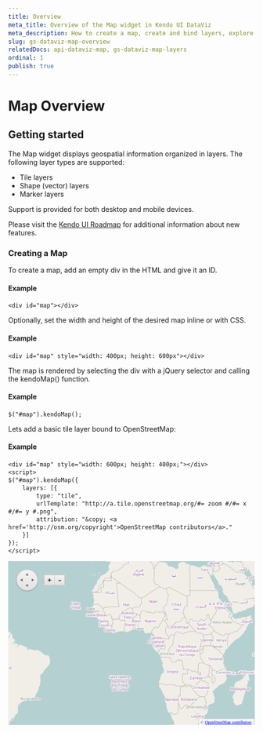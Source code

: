 ```yaml
---
title: Overview
meta_title: Overview of the Map widget in Kendo UI DataViz
meta_description: How to create a map, create and bind layers, explore the quick overview of Map widget major features.
slug: gs-dataviz-map-overview
relatedDocs: api-dataviz-map, gs-dataviz-map-layers
ordinal: 1
publish: true
---
```


# Map Overview

## Getting started

The Map widget displays geospatial information organized in layers.
The following layer types are supported:

* Tile layers
* Shape (vector) layers
* Marker layers

Support is provided for both desktop and mobile devices.

Please visit the [Kendo UI Roadmap](http://www.telerik.com/support/whats-new/kendo-ui-dataviz/roadmap)
for additional information about new features.

### Creating a Map

To create a map, add an empty div in the HTML and give it an ID.

#### Example

    <div id="map"></div>

Optionally, set the width and height of the desired map inline or with CSS.

#### Example

    <div id="map" style="width: 400px; height: 600px"></div>

The map is rendered by selecting the div with a jQuery selector and calling the kendoMap() function.

#### Example

    $("#map").kendoMap();

Lets add a basic tile layer bound to OpenStreetMap:

#### Example

    <div id="map" style="width: 600px; height: 400px;"></div>
    <script>
    $("#map").kendoMap({
        layers: [{
            type: "tile",
            urlTemplate: "http://a.tile.openstreetmap.org/#= zoom #/#= x #/#= y #.png",
            attribution: "&copy; <a href='http://osm.org/copyright'>OpenStreetMap contributors</a>."
        }]
    });
    </script>

![Basic map](images/map-basic.png)
